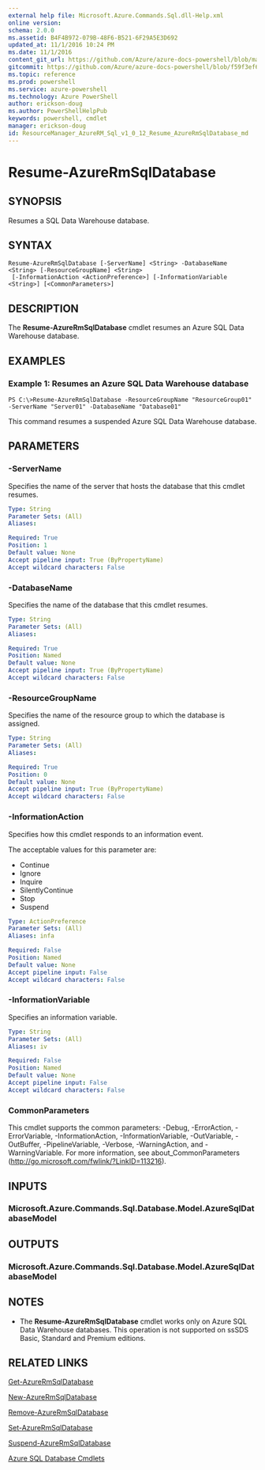 ```yaml
---
external help file: Microsoft.Azure.Commands.Sql.dll-Help.xml
online version: 
schema: 2.0.0
ms.assetid: B4F4B972-079B-48F6-B521-6F29A5E3D692
updated_at: 11/1/2016 10:24 PM
ms.date: 11/1/2016
content_git_url: https://github.com/Azure/azure-docs-powershell/blob/master/azureps-cmdlets-docs/ResourceManager/AzureRM.Sql/v1.0.12/Resume-AzureRmSqlDatabase.md
gitcommit: https://github.com/Azure/azure-docs-powershell/blob/f59f3ef60bc592383812213e69fd77ba950759ed/azureps-cmdlets-docs/ResourceManager/AzureRM.Sql/v1.0.12/Resume-AzureRmSqlDatabase.md
ms.topic: reference
ms.prod: powershell
ms.service: azure-powershell
ms.technology: Azure PowerShell
author: erickson-doug
ms.author: PowerShellHelpPub
keywords: powershell, cmdlet
manager: erickson-doug
id: ResourceManager_AzureRM_Sql_v1_0_12_Resume_AzureRmSqlDatabase_md
---
```


# Resume-AzureRmSqlDatabase

## SYNOPSIS
Resumes a SQL Data Warehouse database.

## SYNTAX

```
Resume-AzureRmSqlDatabase [-ServerName] <String> -DatabaseName <String> [-ResourceGroupName] <String>
 [-InformationAction <ActionPreference>] [-InformationVariable <String>] [<CommonParameters>]
```

## DESCRIPTION
The **Resume-AzureRmSqlDatabase** cmdlet resumes an Azure SQL Data Warehouse database.

## EXAMPLES

### Example 1: Resumes an Azure SQL Data Warehouse database
```
PS C:\>Resume-AzureRmSqlDatabase -ResourceGroupName "ResourceGroup01" -ServerName "Server01" -DatabaseName "Database01"
```

This command resumes a suspended Azure SQL Data Warehouse database.

## PARAMETERS

### -ServerName
Specifies the name of the server that hosts the database that this cmdlet resumes.

```yaml
Type: String
Parameter Sets: (All)
Aliases: 

Required: True
Position: 1
Default value: None
Accept pipeline input: True (ByPropertyName)
Accept wildcard characters: False
```

### -DatabaseName
Specifies the name of the database that this cmdlet resumes.

```yaml
Type: String
Parameter Sets: (All)
Aliases: 

Required: True
Position: Named
Default value: None
Accept pipeline input: True (ByPropertyName)
Accept wildcard characters: False
```

### -ResourceGroupName
Specifies the name of the resource group to which the database is assigned.

```yaml
Type: String
Parameter Sets: (All)
Aliases: 

Required: True
Position: 0
Default value: None
Accept pipeline input: True (ByPropertyName)
Accept wildcard characters: False
```

### -InformationAction
Specifies how this cmdlet responds to an information event.

The acceptable values for this parameter are:

- Continue
- Ignore
- Inquire
- SilentlyContinue
- Stop
- Suspend

```yaml
Type: ActionPreference
Parameter Sets: (All)
Aliases: infa

Required: False
Position: Named
Default value: None
Accept pipeline input: False
Accept wildcard characters: False
```

### -InformationVariable
Specifies an information variable.

```yaml
Type: String
Parameter Sets: (All)
Aliases: iv

Required: False
Position: Named
Default value: None
Accept pipeline input: False
Accept wildcard characters: False
```

### CommonParameters
This cmdlet supports the common parameters: -Debug, -ErrorAction, -ErrorVariable, -InformationAction, -InformationVariable, -OutVariable, -OutBuffer, -PipelineVariable, -Verbose, -WarningAction, and -WarningVariable. For more information, see about_CommonParameters (http://go.microsoft.com/fwlink/?LinkID=113216).

## INPUTS

### Microsoft.Azure.Commands.Sql.Database.Model.AzureSqlDatabaseModel

## OUTPUTS

### Microsoft.Azure.Commands.Sql.Database.Model.AzureSqlDatabaseModel

## NOTES
* The **Resume-AzureRmSqlDatabase** cmdlet works only on Azure SQL Data Warehouse databases. This operation is not supported on ssSDS Basic, Standard and Premium editions.

## RELATED LINKS

[Get-AzureRmSqlDatabase](xref:ResourceManager/AzureRM.Sql/v1.0.12/Get-AzureRmSqlDatabase.md)

[New-AzureRmSqlDatabase](xref:ResourceManager/AzureRM.Sql/v1.0.12/New-AzureRmSqlDatabase.md)

[Remove-AzureRmSqlDatabase](xref:ResourceManager/AzureRM.Sql/v1.0.12/Remove-AzureRmSqlDatabase.md)

[Set-AzureRmSqlDatabase](xref:ResourceManager/AzureRM.Sql/v1.0.12/Set-AzureRmSqlDatabase.md)

[Suspend-AzureRmSqlDatabase](xref:ResourceManager/AzureRM.Sql/v1.0.12/Suspend-AzureRmSqlDatabase.md)

[Azure SQL Database Cmdlets](xref:ResourceManager/AzureRM.Sql/v1.0.12/AzureRM.Sql.md)


